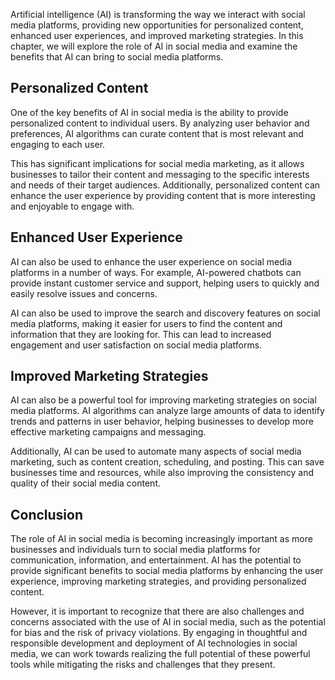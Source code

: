 
Artificial intelligence (AI) is transforming the way we interact with social media platforms, providing new opportunities for personalized content, enhanced user experiences, and improved marketing strategies. In this chapter, we will explore the role of AI in social media and examine the benefits that AI can bring to social media platforms.

Personalized Content
--------------------

One of the key benefits of AI in social media is the ability to provide personalized content to individual users. By analyzing user behavior and preferences, AI algorithms can curate content that is most relevant and engaging to each user.

This has significant implications for social media marketing, as it allows businesses to tailor their content and messaging to the specific interests and needs of their target audiences. Additionally, personalized content can enhance the user experience by providing content that is more interesting and enjoyable to engage with.

Enhanced User Experience
------------------------

AI can also be used to enhance the user experience on social media platforms in a number of ways. For example, AI-powered chatbots can provide instant customer service and support, helping users to quickly and easily resolve issues and concerns.

AI can also be used to improve the search and discovery features on social media platforms, making it easier for users to find the content and information that they are looking for. This can lead to increased engagement and user satisfaction on social media platforms.

Improved Marketing Strategies
-----------------------------

AI can also be a powerful tool for improving marketing strategies on social media platforms. AI algorithms can analyze large amounts of data to identify trends and patterns in user behavior, helping businesses to develop more effective marketing campaigns and messaging.

Additionally, AI can be used to automate many aspects of social media marketing, such as content creation, scheduling, and posting. This can save businesses time and resources, while also improving the consistency and quality of their social media content.

Conclusion
----------

The role of AI in social media is becoming increasingly important as more businesses and individuals turn to social media platforms for communication, information, and entertainment. AI has the potential to provide significant benefits to social media platforms by enhancing the user experience, improving marketing strategies, and providing personalized content.

However, it is important to recognize that there are also challenges and concerns associated with the use of AI in social media, such as the potential for bias and the risk of privacy violations. By engaging in thoughtful and responsible development and deployment of AI technologies in social media, we can work towards realizing the full potential of these powerful tools while mitigating the risks and challenges that they present.
